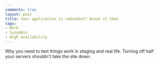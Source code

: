 ```yaml
---
comments: true
layout: post
title: Your application is redundant? Break it then
tags:
- Work
- Sysadmin
- High availability
---
```


Why you need to test things work in staging and real life. Turning off half your
servers shouldn't take the site down.
